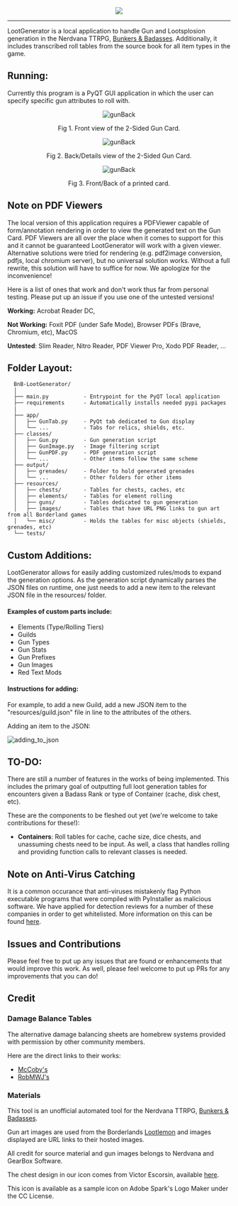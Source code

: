 <p align="center"><img src="https://user-images.githubusercontent.com/32918812/163755438-a98ff76f-7ce8-4ff5-978d-a4a3ef8b138e.png" /></p>

<hr>

LootGenerator is a local application to handle Gun and Lootsplosion generation in the Nerdvana TTRPG, <a href="https://nerdvanagames.myshopify.com/">Bunkers & Badasses</a>. Additionally, it includes transcribed roll tables from the source book for all item types in the game.
 
## Running:
Currently this program is a PyQT GUI application in which the user can specify specific gun attributes to roll with. 

<p align='center'><img src="https://user-images.githubusercontent.com/32918812/183751130-36cefcfa-cbc9-4dcb-93d7-d6fcecf42062.png" alt="gunBack" /></p>
<p align='center'>Fig 1. Front view of the 2-Sided Gun Card.</p>

<p align='center'><img src="https://user-images.githubusercontent.com/32918812/183751114-8c745ffb-b0a1-40e0-b41e-b291bf43be62.png" alt="gunBack" /></p>
<p align='center'>Fig 2. Back/Details view of the 2-Sided Gun Card.</p>

<p align='center'><img src="https://user-images.githubusercontent.com/32918812/183753821-ea56de4d-95e8-4f12-91a8-72dd2814b4f2.png" alt="gunBack" /></p>
<p align='center'>Fig 3. Front/Back of a printed card.</p>

## Note on PDF Viewers
The local version of this application requires a PDFViewer capable of form/annotation rendering in order to view the generated text on the Gun Card. PDF Viewers are all over the place when it comes to support for this and it cannot be guaranteed LootGenerator will work with a given viewer. Alternative solutions were tried for rendering (e.g. pdf2image conversion, pdfjs, local chromium server), but no universal solution works. Without a full rewrite, this solution will have to suffice for now. We apologize for the inconvenience!

Here is a list of ones that work and don't work thus far from personal testing. Please put up an issue if you use one of the untested versions!

<b>Working:</b> Acrobat Reader DC, 

<b>Not Working:</b> Foxit PDF (under Safe Mode), Browser PDFs (Brave, Chromium, etc), MacOS

<b>Untested</b>: Slim Reader, Nitro Reader, PDF Viewer Pro, Xodo PDF Reader, ...

## Folder Layout:
```
  BnB-LootGenerator/
  │
  ├── main.py           - Entrypoint for the PyQT local application
  ├── requirements      - Automatically installs needed pypi packages
  |
  ├── app/
  │   ├── GunTab.py     - PyQt tab dedicated to Gun display
  │   └── ...           - Tabs for relics, shields, etc.
  ├── classes/
  │   ├── Gun.py        - Gun generation script
  │   ├── GunImage.py   - Image filtering script
  │   ├── GunPDF.py     - PDF generation script
  │   └── ...           - Other items follow the same scheme
  ├── output/
  │   ├── grenades/     - Folder to hold generated grenades
  │   └── ...           - Other folders for other items
  ├── resources/
  │   ├── chests/       - Tables for chests, caches, etc
  │   ├── elements/     - Tables for element rolling
  │   ├── guns/         - Tables dedicated to gun generation
  │   ├── images/       - Tables that have URL PNG links to gun art from all Borderland games
  │   └── misc/         - Holds the tables for misc objects (shields, grenades, etc)
  └── tests/
```
  
## Custom Additions:
LootGenerator allows for easily adding customized rules/mods to expand the generation options. As the generation script dynamically parses
the JSON files on runtime, one just needs to add a new item to the relevant JSON file in the resources/ folder.

#### Examples of custom parts include:
<ul>
    <li>Elements (Type/Rolling Tiers)</li>
    <li>Guilds</li>
    <li>Gun Types</li>
    <li>Gun Stats</li>
    <li>Gun Prefixes</li>
    <li>Gun Images</li>
    <li>Red Text Mods</li>
</ul>

#### Instructions for adding:
For example, to add a new Guild, add a new JSON item to the "resources/guild.json" file in line to the
attributes of the others.

Adding an item to the JSON:

![adding_to_json](https://user-images.githubusercontent.com/32918812/163227008-68b1253e-3fa5-4602-bc8d-35cf4c4bfb91.png)

## TO-DO:
There are still a number of features in the works of being implemented. This includes the primary goal of outputting full loot generation tables
for encounters given a Badass Rank or type of Container (cache, disk chest, etc).

These are the components to be fleshed out yet (we're welcome to take contributions for these!):
<ul>
      <li><b> Containers</b>: Roll tables for cache, cache size, dice chests, and unassuming chests need to be input. As well, a class that handles rolling and providing function calls to relevant classes is needed.</li>
</ul>

## Note on Anti-Virus Catching
It is a common occurance that anti-viruses mistakenly flag Python executable programs that were compiled with PyInstaller as malicious software. We have applied for detection reviews for a number of these companies in order to get whitelisted. More information on this can be found <a href="https://github.com/hankhank10/false-positive-malware-reporting">here</a>.

## Issues and Contributions
Please feel free to put up any issues that are found or enhancements that would improve this work. As well, please feel welcome to put up PRs for any improvements that you can do!

## Credit

### Damage Balance Tables
The alternative damage balancing sheets are homebrew systems provided with permission by other community members.

Here are the direct links to their works:

- <a href="https://docs.google.com/file/d/14eFUSu1MnjKoJIaddZCy6NOh8euosf3V/edit?filetype=msexcel">McCoby's</a>
- <a href="https://docs.google.com/spreadsheets/d/1rw7bS7kXxMOezy2Dy_7JQaDRbiJE0CFSKmYyoEcbg5E/edit#gid=0">RobMWJ's</a>

### Materials
This tool is an unofficial automated tool for the Nerdvana TTRPG, <a href="https://nerdvanagames.myshopify.com/">Bunkers & Badasses</a>.

Gun art images are used from the Borderlands <a href="https://www.lootlemon.com/db/borderlands-3/weapons">Lootlemon</a> and images displayed are URL links to their hosted images.

All credit for source material and gun images belongs to Nerdvana and GearBox Software.

The chest design in our icon comes from Victor Escorsin, available <a href="https://thenounproject.com/icon/chest-7173/">here</a>. 

This icon is available as a sample icon on Adobe Spark's Logo Maker under the CC License.
